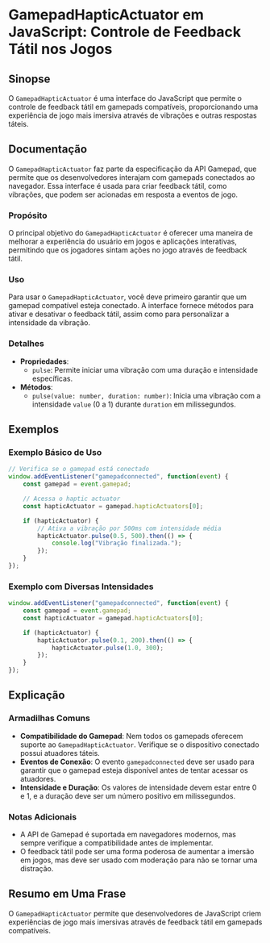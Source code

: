 <!--
Meta Description: # GamepadHapticActuator em JavaScript: Controle de Feedback Tátil nos Jogos ## Sinopse O `GamepadHapticActuator` é uma interface do JavaScript que per...
Meta Keywords: gamepad, uma, que, gamepadhapticactuator, feedback
-->

# GamepadHapticActuator em JavaScript: Controle de Feedback Tátil nos Jogos

## Sinopse
O `GamepadHapticActuator` é uma interface do JavaScript que permite o controle de feedback tátil em gamepads compatíveis, proporcionando uma experiência de jogo mais imersiva através de vibrações e outras respostas táteis.

## Documentação
O `GamepadHapticActuator` faz parte da especificação da API Gamepad, que permite que os desenvolvedores interajam com gamepads conectados ao navegador. Essa interface é usada para criar feedback tátil, como vibrações, que podem ser acionadas em resposta a eventos de jogo.

### Propósito
O principal objetivo do `GamepadHapticActuator` é oferecer uma maneira de melhorar a experiência do usuário em jogos e aplicações interativas, permitindo que os jogadores sintam ações no jogo através de feedback tátil.

### Uso
Para usar o `GamepadHapticActuator`, você deve primeiro garantir que um gamepad compatível esteja conectado. A interface fornece métodos para ativar e desativar o feedback tátil, assim como para personalizar a intensidade da vibração.

### Detalhes
- **Propriedades**: 
  - `pulse`: Permite iniciar uma vibração com uma duração e intensidade específicas.
- **Métodos**: 
  - `pulse(value: number, duration: number)`: Inicia uma vibração com a intensidade `value` (0 a 1) durante `duration` em milissegundos.

## Exemplos
### Exemplo Básico de Uso
```javascript
// Verifica se o gamepad está conectado
window.addEventListener("gamepadconnected", function(event) {
    const gamepad = event.gamepad;

    // Acessa o haptic actuator
    const hapticActuator = gamepad.hapticActuators[0];

    if (hapticActuator) {
        // Ativa a vibração por 500ms com intensidade média
        hapticActuator.pulse(0.5, 500).then(() => {
            console.log("Vibração finalizada.");
        });
    }
});
```

### Exemplo com Diversas Intensidades
```javascript
window.addEventListener("gamepadconnected", function(event) {
    const gamepad = event.gamepad;
    const hapticActuator = gamepad.hapticActuators[0];

    if (hapticActuator) {
        hapticActuator.pulse(0.1, 200).then(() => {
            hapticActuator.pulse(1.0, 300);
        });
    }
});
```

## Explicação
### Armadilhas Comuns
- **Compatibilidade do Gamepad**: Nem todos os gamepads oferecem suporte ao `GamepadHapticActuator`. Verifique se o dispositivo conectado possui atuadores táteis.
- **Eventos de Conexão**: O evento `gamepadconnected` deve ser usado para garantir que o gamepad esteja disponível antes de tentar acessar os atuadores.
- **Intensidade e Duração**: Os valores de intensidade devem estar entre 0 e 1, e a duração deve ser um número positivo em milissegundos.

### Notas Adicionais
- A API de Gamepad é suportada em navegadores modernos, mas sempre verifique a compatibilidade antes de implementar.
- O feedback tátil pode ser uma forma poderosa de aumentar a imersão em jogos, mas deve ser usado com moderação para não se tornar uma distração.

## Resumo em Uma Frase
O `GamepadHapticActuator` permite que desenvolvedores de JavaScript criem experiências de jogo mais imersivas através de feedback tátil em gamepads compatíveis.